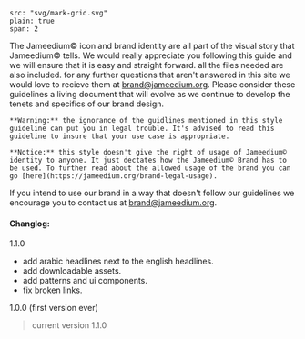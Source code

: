 ```image
src: "svg/mark-grid.svg"
plain: true
span: 2
```

The Jameedium© icon and brand identity are all part of the visual story that Jameedium© tells. We would really appreciate you following this guide and we will ensure that it is easy and straight forward. all the files needed are also included. for any further questions that aren't answered in this site we would love to recieve them at brand@jameedium.org. Please consider these guidelines a living document that will evolve as we continue to develop the tenets and specifics of our brand design.

```hint|warning
**Warning:** the ignorance of the guidlines mentioned in this style guideline can put you in legal trouble. It's advised to read this guideline to insure that your use case is appropriate.
```

```hint
**Notice:** this style doesn't give the right of usage of Jameedium© identity to anyone. It just dectates how the Jameedium© Brand has to be used. To further read about the allowed usage of the brand you can go [here](https://jameedium.org/brand-legal-usage).
```

If you intend to use our brand in a way that doesn't follow our guidelines we encourage you to contact us at brand@jameedium.org.

#### Changlog:
1.1.0
- add arabic headlines next to the english headlines.
- add downloadable assets.
- add patterns and ui components.
- fix broken links.
        
1.0.0 (first version ever)

> current version 1.1.0